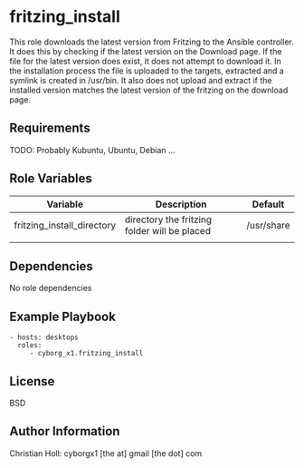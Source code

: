 fritzing_install
====================

This role downloads the latest version from Fritzing to the Ansible controller.
It does this by checking if the latest version on the Download page.
If the file for the latest version does exist, it does not attempt to download it.
In the installation process the file is uploaded to the targets, extracted and a
symlink is created in /usr/bin. It also does not upload and extract if the installed
version matches the latest version of the fritzing on the download page.

Requirements
---------------

TODO: Probably Kubuntu, Ubuntu, Debian ... 

Role Variables
------------------

| Variable                       | Description                                  | Default    |
| ------------------------------ | -------------------------------------------  | ---------- |
| fritzing_install_directory     | directory the fritzing folder will be placed | /usr/share |
|                                |                                              |            |

Dependencies
---------------

No role dependencies

Example Playbook
--------------------

    - hosts: desktops
      roles:
         - cyborg_x1.fritzing_install

License
---------

BSD

Author Information
-----------------------

Christian Holl: cyborgx1 [the at] gmail [the dot] com


